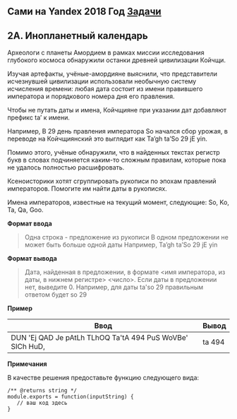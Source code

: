 ## Сами на Yandex 2018 Год [Задачи](https://contest.yandex.ru/hiring/contest/10824/enter/)

## 2A. Инопланетный календарь

Археологи с планеты Амордием в рамках миссии исследования глубокого космоса обнаружили останки древней цивилизации Койчщи.

Изучая артефакты, учёные-амордияне выяснили, что представители исчезнувшей цивилизации использовали необычную систему исчисления времени: любая дата состоит из имени правившего императора и порядкового номера дня его правления.

Чтобы не путать даты и имена, Койчщияне при указании дат добавляют префикс ta’ к имени.

Например, В 29 день правления императора So начался сбор урожая, в переводе на Койчщиянский это выглядит как Ta’gh ta’So 29 jE yin.

Помимо этого, учёные обнаружили, что в найденных текстах регистр букв в словах подчиняется каким-то сложным правилам, которые пока не удалось полностью расшифровать.

Ксеноисторики хотят сгруппировать рукописи по эпохам правлений императоров. Помогите им найти даты в рукописях.

Имена императоров, известные на текущий момент, следующие: So, Ko, Ta, Qa, Goo.

**Формат ввода**


>Одна строка - предложение из рукописи
В одном предложении не может быть больше одной даты
Например, Ta’gh ta’So 29 jE yin


**Формат вывода**

>Дата, найденная в предложении, в формате <имя императора, из даты, в нижнем регистре> <число>. Если даты в предложении нет, выведите 0.
Например, для даты ta'so 29 правильным ответом будет so 29


**Пример**

Ввод | Вывод
---|---
DUN 'Ej QAD Je pAtLh TLhOQ Ta'tA 494 PuS WoVBe' SICh HuD,|ta 494

**Примечания**

В качестве решения предоставьте функцию следующего вида:

```
/** @returns string */  
module.exports = function(inputString) {  
   // ваш код здесь  
}
```